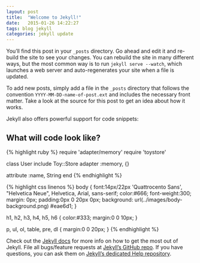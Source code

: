 ```yaml
---
layout: post
title:  "Welcome to Jekyll!"
date:   2015-01-26 14:22:27
tags: blog jekyll
categories: jekyll update
---
```

You’ll find this post in your `_posts` directory. Go ahead and edit it and re-build the site to see your changes. You can rebuild the site in many different ways, but the most common way is to run `jekyll serve --watch`, which launches a web server and auto-regenerates your site when a file is updated.

To add new posts, simply add a file in the `_posts` directory that follows the convention `YYYY-MM-DD-name-of-post.ext` and includes the necessary front matter. Take a look at the source for this post to get an idea about how it works.

Jekyll also offers powerful support for code snippets:

## What will code look like?

{% highlight ruby %}
require 'adapter/memory'
require 'toystore'

class User
  include Toy::Store
  adapter :memory, {}

  attribute :name, String
end
{% endhighlight %}

{% highlight css linenos %}
body {
  font:14px/22px 'Quattrocento Sans', "Helvetica Neue", Helvetica, Arial, sans-serif;
  color:#666;
  font-weight:300;
  margin: 0px;
  padding:0px 0 20px 0px;
  background: url(../images/body-background.png) #eae6d1;
}

h1, h2, h3, h4, h5, h6 {
  color:#333;
  margin:0 0 10px;
}

p, ul, ol, table, pre, dl {
  margin:0 0 20px;
}
{% endhighlight %}

Check out the [Jekyll docs][jekyll] for more info on how to get the most out of Jekyll. File all bugs/feature requests at [Jekyll’s GitHub repo][jekyll-gh]. If you have questions, you can ask them on [Jekyll’s dedicated Help repository][jekyll-help].

[jekyll]:      http://jekyllrb.com
[jekyll-gh]:   https://github.com/jekyll/jekyll
[jekyll-help]: https://github.com/jekyll/jekyll-help

